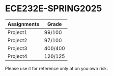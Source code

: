# ECE232E-SPRING2025

| Assignments | Grade |
| --- | --- |
| Project1 | 99/100 |
| Project2 | 97/100 |
| Project3 | 400/400 |
| Project4 | 120/125 |

Please use it for reference only at on you own risk.

